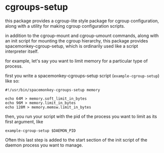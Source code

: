 cgroups-setup
=============

this package provides a cgroup-lite style package for cgroup configuration,
along with a utility for making cgroup configuration scripts.

in addition to the cgroup-mount and cgroup-umount commands, along with an init
script for mounting the cgroup hierarchy, this package provides
spacemonkey-cgroup-setup, which is ordinarily used like a script interpreter
itself.

for example, let's say you want to limit memory for a particular type of
process.

first you write a spacemonkey-cgroups-setup script (`example-cgroup-setup`)
like so:

```
#!/usr/bin/spacemonkey-cgroups-setup memory

echo 64M > memory.soft_limit_in_bytes
echo 96M > memory.limit_in_bytes
echo 128M > memory.memsw.limit_in_bytes
```

then, you run your script with the pid of the process you want to limit as its
first argument, like

```
example-cgroup-setup $DAEMON_PID
```

Often this last step is added to the start section of the init script of the
daemon process you want to manage.
